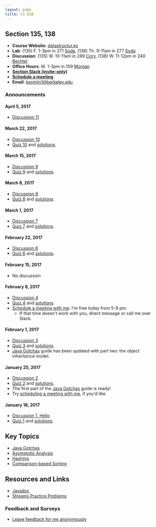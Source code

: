 ```yaml
---
layout: page
title: CS 61B
---
```


## Section 135, 138
- **Course Website**: [datastructur.es][]
- **Lab**: (135) F. 1-3pm in 271 [Soda][], (138) Th. 9-11am in 277 [Soda][]
- **Discussion**: (135) W. 10-11am in 289 [Cory][], (138) W. 11-12pm in 240 [Bechtel][]
- **Office Hours**: M. 1-3pm in 109 [Morgan][]
- [**Section Slack (invite-only)**][slack]
- [**Schedule a meeting**][calendar appointment]
- **Email**: <kevinlin1@berkeley.edu>

### Announcements

#### April 5, 2017
- [Discussion 11][disc11 survey]

#### March 22, 2017
- [Discussion 10][disc10 survey]
- [Quiz 10](quiz/quiz10.pdf) and [solutions](quiz/quiz10_sol.pdf).

#### March 15, 2017
- [Discussion 9][disc09 survey]
- [Quiz 9](quiz/quiz09.pdf) and [solutions](quiz/quiz09_sol.pdf).

#### March 8, 2017
- [Discussion 8][disc08 survey]
- [Quiz 8](quiz/quiz08.pdf) and [solutions](quiz/quiz08_sol.pdf).

#### March 1, 2017
- [Discussion 7][disc07 survey]
- [Quiz 7](quiz/quiz07.pdf) and [solutions](quiz/quiz07_sol.pdf).

#### February 22, 2017
- [Discussion 6][disc06 survey]
- [Quiz 6](quiz/quiz06.pdf) and [solutions](quiz/quiz06_sol.pdf).

#### February 15, 2017
- No discussion

#### February 8, 2017
- [Discussion 4][disc04 survey]
- [Quiz 4](quiz/quiz04.pdf) and [solutions](quiz/quiz04_sol.pdf).
- [Schedule a meeting with me][calendar appointment]: I'm free today from 5-9 pm.
  - If that time doesn't work with you, direct message or call me over Slack.

#### February 1, 2017
- [Discussion 3][disc03 survey]
- [Quiz 3](quiz/quiz03.pdf) and [solutions](quiz/quiz03_sol.pdf).
- [Java Gotchas][] guide has been updated with part two: the object inheritance model.

#### January 25, 2017
- [Discussion 2][disc02 survey]
- [Quiz 2](quiz/quiz02.pdf) and [solutions](quiz/quiz02_sol.pdf).
- The first part of the [Java Gotchas][] guide is ready!
- Try [scheduling a meeting with me][calendar appointment], if you'd like.

#### January 18, 2017
- [Discussion 1, Hello][disc01 survey]
- [Quiz 1](quiz/quiz01.pdf) and [solutions](quiz/quiz01_sol.pdf).

## Key Topics
- [Java Gotchas][]
- [Asymptotic Analysis][]
- [Hashing][]
- [Comparison-based Sorting][sorting]

## Resources and Links
- [Javadoc][]
- [Streams Practice Problems][]

### Feedback and Surveys
- [Leave feedback for me anonymously][anonymous feedback]

[datastructur.es]: http://datastructur.es/sp17/
[slack]: https://cs61b-sp17-kevin.slack.com/
[calendar appointment]: https://calendar.google.com/calendar/selfsched?sstoken=UUxUckJmcl80Vm9UfGRlZmF1bHR8NTE5N2NhNWQ2OTI3MjRkZjgzMGFhMmE0MTIxN2U1MWE
[anonymous feedback]: https://docs.google.com/forms/d/e/1FAIpQLSfucwcOEoD1VDpfHVfEUSLIgzojpwIBEjCl6IDKzgrqU_Q-qQ/viewform

[disc01 survey]: https://docs.google.com/forms/d/e/1FAIpQLScmI-3fWOl2wS7mF4rU0MkxbuXxfPS93r0iF5vnsttMNDYKTQ/viewform
[disc02 survey]: https://docs.google.com/forms/d/e/1FAIpQLSfer7_bGJPT5bnM48zDh0VTRyQLGlkHG6QP0JQYzwjpmruakQ/viewform
[disc03 survey]: https://docs.google.com/forms/d/e/1FAIpQLSfXn5CnXT3Wl5VFgXke3nKtP1iqjiHiSoD2LRdPoUDnVXPpaQ/viewform
[disc04 survey]: https://docs.google.com/forms/d/e/1FAIpQLSfTAMOMwWJxMbUCqgm_G2A995ea_A99CWP43rDbfs8BOYsOGA/viewform
[disc06 survey]: https://docs.google.com/forms/d/e/1FAIpQLSd3Mcy3UqXgzzA-9ljjuo225Lo2xiA4DiUmEuM0-c7uFZM23Q/viewform
[disc07 survey]: https://docs.google.com/forms/d/e/1FAIpQLSfCJU6fSo8xU5M9TocuEVqJdjH4eEe_qu7b0HWEpLwvxvUdGg/viewform
[disc08 survey]: https://docs.google.com/forms/d/e/1FAIpQLSe9ILQ46V7jGJbCrDvUgjvAPvppxJfL28VXrgTFisxhzBWYHQ/viewform
[disc09 survey]: https://docs.google.com/forms/d/e/1FAIpQLSfq__k5tidyMkaQLa_4CwNdADsJU3s-eSY00LEz3IBRLuVf3A/viewform
[disc10 survey]: https://docs.google.com/forms/d/e/1FAIpQLSc07g8arN24j4z90OUN1BYY7zVPmukOhWkmYuYbGXihLZF0LA/viewform
[disc11 survey]: https://docs.google.com/forms/d/e/1FAIpQLScns3y4xZEqtp7k0iifN8_atdhZq5QxbXq7DfNz8huRqdJazg/viewform

[javadoc]: https://docs.oracle.com/javase/8/docs/api/
[asymptotic analysis]: http://www.cs61bl.org/su16/materials/lab/lab07/lab07.html
[hashing]: http://www.cs61bl.org/su16/materials/lab/lab15/lab15.html
[sorting]: http://www.cs61bl.org/su16/materials/lab/lab21/lab21.html

[java gotchas]: java-gotchas
[streams practice problems]: https://github.com/kevinlin1/streams

[soda]: http://www.berkeley.edu/map?soda
[cory]: http://www.berkeley.edu/map/?cory
[bechtel]: http://www.berkeley.edu/map/?bechtel
[morgan]: http://www.berkeley.edu/map?morgan
